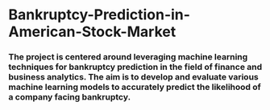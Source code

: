 # Bankruptcy-Prediction-in-American-Stock-Market

### The project is centered around leveraging machine learning techniques for bankruptcy prediction in the field of finance and business analytics. The aim is to develop and evaluate various machine learning models to accurately predict the likelihood of a company facing bankruptcy. 
